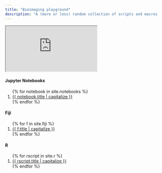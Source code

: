 ```yaml
---
title: "Bioimaging playground"
description: "A (more or less) random collection of scripts and macros."
---
```

<main role="main" class="container">
  <div class="row">
    <div class="col-sm-10 blog-main">  
      <div class="embed-responsive embed-responsive-16by9">
      <iframe class="embed-responsive-item" src="https://aettinger.github.io/bioimaging-playground/test.html" name="code_frame"><p>Iframe not supported.</p></iframe>
      </div>
    </div>
  <aside class="col-sm-2 ml-sm-auto blog-sidebar">
    <div class="sidebar-module">
      <h4>Jupyter Notebooks</h4>
      <ol class="list-unstyled">
        {% for notebook in site.notebooks %}
          <li><a href="{{ notebook.path }}" target="code_frame">{{ notebook.title | capitalize }}</a></li>
        {% endfor %}
      </ol>
    </div>
    <div class="sidebar-module">
      <h4>Fiji</h4>
      <ol class="list-unstyled">
        {% for f in site.fiji %}
          <li><a href="{{ f.path }}" target="code_frame">{{ f.title | capitalize }}</a></li>
        {% endfor %}
      </ol>
    </div>
    <div class="sidebar-module">
      <h4>R</h4>
      <ol class="list-unstyled">
        {% for rscript in site.r %}
          <li><a href="{{ rscript.path }}" target="code_frame">{{ rscript.title | capitalize }}</a></li>
        {% endfor %}
      </ol>
    </div>
    </aside>
  </div>
</main>

